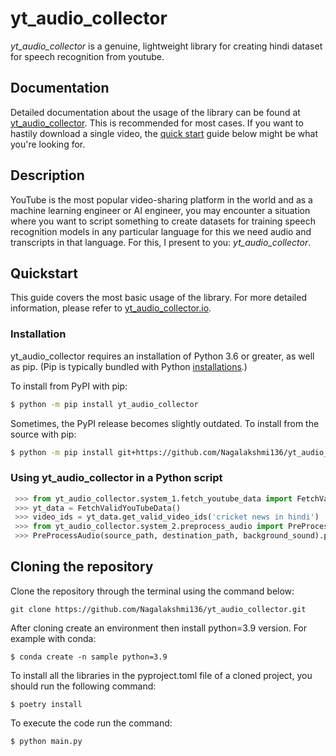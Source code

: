 # yt_audio_collector

*yt_audio_collector* is a genuine, lightweight library for creating hindi dataset for speech recognition from youtube.

## Documentation

Detailed documentation about the usage of the library can be found at [yt_audio_collector](https://nagalakshmi136.github.io/yt_audio_collector/). This is recommended for most cases. If you want to hastily download a single video, the [quick start](#Quickstart) guide below might be what you're looking for.

## Description

YouTube is the most popular video-sharing platform in the world and as a machine learning engineer or AI engineer, you may encounter a situation where you want to script something to create datasets for training speech recognition models in any 
particular language for this we need audio and transcripts in that language.
For this, I present to you: *yt_audio_collector*.

## Quickstart

This guide covers the most basic usage of the library. For more detailed information, please refer to [yt_audio_collector.io](https://nagalakshmi136.github.io/yt_audio_collector/).

### Installation

yt_audio_collector requires an installation of Python 3.6 or greater, as well as pip. (Pip is typically bundled with Python [installations](https://python.org/downloads).)

To install from PyPI with pip:

```bash
$ python -m pip install yt_audio_collector
```

Sometimes, the PyPI release becomes slightly outdated. To install from the source with pip:

```bash
$ python -m pip install git+https://github.com/Nagalakshmi136/yt_audio_collector
```
### Using yt_audio_collector in a Python script


```python
 >>> from yt_audio_collector.system_1.fetch_youtube_data import FetchValidYouTubeData
 >>> yt_data = FetchValidYouTubeData()
 >>> video_ids = yt_data.get_valid_video_ids('cricket news in hindi')
 >>> from yt_audio_collector.system_2.preprocess_audio import PreProcessAudio
 >>> PreProcessAudio(source_path, destination_path, background_sound).preprocess_audio()
```

## Cloning the repository

Clone the repository through the terminal using the command below:

```shell
git clone https://github.com/Nagalakshmi136/yt_audio_collector.git
```
After cloning create an environment then install python=3.9 version. For example with conda:

    $ conda create -n sample python=3.9

To install all the libraries in the pyproject.toml file of a cloned project, you should run the following command:

    $ poetry install

To execute the code run the command:

    $ python main.py